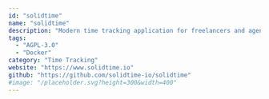 ```yaml
---
id: "solidtime"
name: "solidtime"
description: "Modern time tracking application for freelancers and agencies."
tags:
  - "AGPL-3.0"
  - "Docker"
category: "Time Tracking"
website: "https://www.solidtime.io"
github: "https://github.com/solidtime-io/solidtime"
#image: "/placeholder.svg?height=300&width=400"
---
```


